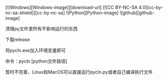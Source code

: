 [![Windows][Windows-image]][download-url]
[![CC BY-NC-SA 4.0][cc-by-nc-sa-shield]][cc-by-nc-sa]
![Python][Python-image]
![github][github-image]

清理py文件里所有不影响运行的东西

下载release

将pycln.exe加入环境变量即可

命令：pycln [python文件路径]

暂时不完善，Linux和MacOS可以直接运行pycln.py或者自己编译执行文件
